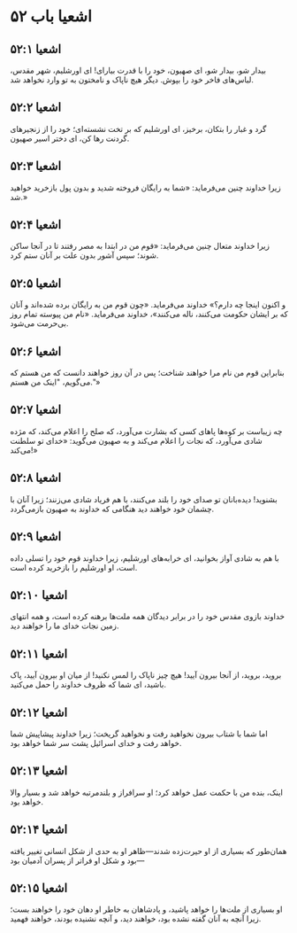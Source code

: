 # اشعیا باب ۵۲

## اشعیا ۵۲:۱
بیدار شو، بیدار شو، ای صهیون، خود را با قدرت بیارای! ای اورشلیم، شهر مقدس، لباس‌های فاخر خود را بپوش. دیگر هیچ ناپاک و نامختون به تو وارد نخواهد شد.

## اشعیا ۵۲:۲
گرد و غبار را بتکان، برخیز، ای اورشلیم که بر تخت نشسته‌ای؛ خود را از زنجیرهای گردنت رها کن، ای دختر اسیر صهیون.

## اشعیا ۵۲:۳
زیرا خداوند چنین می‌فرماید: «شما به رایگان فروخته شدید و بدون پول بازخرید خواهید شد.»

## اشعیا ۵۲:۴
زیرا خداوند متعال چنین می‌فرماید: «قوم من در ابتدا به مصر رفتند تا در آنجا ساکن شوند؛ سپس آشور بدون علت بر آنان ستم کرد.

## اشعیا ۵۲:۵
و اکنون اینجا چه دارم؟» خداوند می‌فرماید. «چون قوم من به رایگان برده شده‌اند و آنان که بر ایشان حکومت می‌کنند، ناله می‌کنند»، خداوند می‌فرماید. «نام من پیوسته تمام روز بی‌حرمت می‌شود.

## اشعیا ۵۲:۶
بنابراین قوم من نام مرا خواهند شناخت؛ پس در آن روز خواهند دانست که من هستم که می‌گویم، "اینک من هستم."»

## اشعیا ۵۲:۷
چه زیباست بر کوه‌ها پاهای کسی که بشارت می‌آورد، که صلح را اعلام می‌کند، که مژده شادی می‌آورد، که نجات را اعلام می‌کند و به صهیون می‌گوید: «خدای تو سلطنت می‌کند!»

## اشعیا ۵۲:۸
بشنوید! دیده‌بانان تو صدای خود را بلند می‌کنند، با هم فریاد شادی می‌زنند؛ زیرا آنان با چشمان خود خواهند دید هنگامی که خداوند به صهیون بازمی‌گردد.

## اشعیا ۵۲:۹
با هم به شادی آواز بخوانید، ای خرابه‌های اورشلیم، زیرا خداوند قوم خود را تسلی داده است، او اورشلیم را بازخرید کرده است.

## اشعیا ۵۲:۱۰
خداوند بازوی مقدس خود را در برابر دیدگان همه ملت‌ها برهنه کرده است، و همه انتهای زمین نجات خدای ما را خواهند دید.

## اشعیا ۵۲:۱۱
بروید، بروید، از آنجا بیرون آیید! هیچ چیز ناپاک را لمس نکنید! از میان او بیرون آیید، پاک باشید، ای شما که ظروف خداوند را حمل می‌کنید.

## اشعیا ۵۲:۱۲
اما شما با شتاب بیرون نخواهید رفت و نخواهید گریخت؛ زیرا خداوند پیشاپیش شما خواهد رفت و خدای اسرائیل پشت سر شما خواهد بود.

## اشعیا ۵۲:۱۳
اینک، بنده من با حکمت عمل خواهد کرد؛ او سرافراز و بلندمرتبه خواهد شد و بسیار والا خواهد بود.

## اشعیا ۵۲:۱۴
همان‌طور که بسیاری از او حیرت‌زده شدند—ظاهر او به حدی از شکل انسانی تغییر یافته بود و شکل او فراتر از پسران آدمیان بود—

## اشعیا ۵۲:۱۵
او بسیاری از ملت‌ها را خواهد پاشید، و پادشاهان به خاطر او دهان خود را خواهند بست؛ زیرا آنچه به آنان گفته نشده بود، خواهند دید، و آنچه نشنیده بودند، خواهند فهمید.
